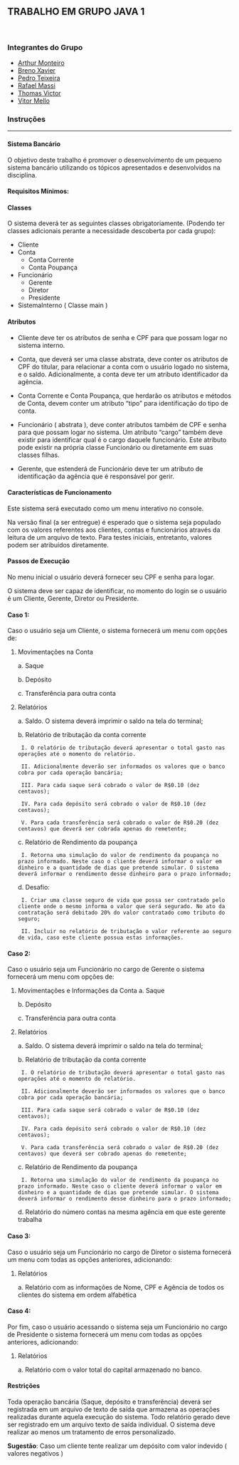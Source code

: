 ## TRABALHO EM GRUPO JAVA 1
<br>

### Integrantes do Grupo

- <a href="https://github.com/0ArS0"> Arthur Monteiro</a>
- <a href="https://github.com/DevBrenoXavier"> Breno Xavier</a>
- <a href="https://github.com/PedroTeixeira13"> Pedro Teixeira</a>
- <a href="https://github.com/Rafamassi"> Rafael Massi</a>
- <a href="https://github.com/Thomasten22"> Thomas Victor</a>
- <a href="https://github.com/VitorMelloEsp"> Vitor Mello</a>

### Instruções 
<hr>

#### Sistema Bancário

O objetivo deste trabalho é promover o desenvolvimento de um pequeno sistema bancário utilizando os tópicos
apresentados e desenvolvidos na disciplina.

#### Requisitos Mínimos:

#### Classes

O sistema deverá ter as seguintes classes obrigatoriamente. (Podendo ter classes adicionais perante a necessidade
descoberta por cada grupo):
- Cliente
- Conta
    - Conta Corrente
    - Conta Poupança
- Funcionário
    - Gerente
    - Diretor
    - Presidente
- SistemaInterno ( Classe main )

#### Atributos

- Cliente deve ter os atributos de senha e CPF para que possam logar no sistema interno.

- Conta, que deverá ser uma classe abstrata, deve conter os atributos de CPF do titular, para relacionar a conta
com o usuário logado no sistema, e o saldo. Adicionalmente, a conta deve ter um atributo identificador da
agência.
- Conta Corrente e Conta Poupança, que herdarão os atributos e métodos de Conta, devem conter um atributo
“tipo” para identificação do tipo de conta.
- Funcionário ( abstrata ), deve conter atributos também de CPF e senha para que possam logar no sistema.
Um atributo “cargo” também deve existir para identificar qual é o cargo daquele funcionário. Este atributo
pode existir na própria classe Funcionário ou diretamente em suas classes filhas.
- Gerente, que estenderá de Funcionário deve ter um atributo de identificação da agência que é responsável
por gerir.

#### Características de Funcionamento

Este sistema será executado como um menu interativo no console.

Na versão final (a ser entregue) é esperado que o sistema seja populado com os valores referentes aos clientes,
contas e funcionários através da leitura de um arquivo de texto. Para testes iniciais, entretanto, valores podem ser
atribuídos diretamente.

#### Passos de Execução

No menu inicial o usuário deverá fornecer seu CPF e senha para logar.

O sistema deve ser capaz de identificar, no momento do login se o usuário é um Cliente, Gerente, Diretor ou
Presidente.

#### Caso 1:

Caso o usuário seja um Cliente, o sistema fornecerá um menu com opções de:
1. Movimentações na Conta

    a. Saque

    b. Depósito

    c. Transferência para outra conta
    
2. Relatórios

    a. Saldo. O sistema deverá imprimir o saldo na tela do terminal;

    b. Relatório de tributação da conta corrente

        I. O relatório de tributação deverá apresentar o total gasto nas operações até o momento do relatório.

        II. Adicionalmente deverão ser informados os valores que o banco cobra por cada operação bancária;

        III. Para cada saque será cobrado o valor de R$0.10 (dez centavos);

        IV. Para cada depósito será cobrado o valor de R$0.10 (dez centavos);

        V. Para cada transferência será cobrado o valor de R$0.20 (dez centavos) que deverá ser cobrada apenas do remetente;

    c. Relatório de Rendimento da poupança

        I. Retorna uma simulação do valor de rendimento da poupança no prazo informado. Neste caso o cliente deverá informar o valor em dinheiro e a quantidade de dias que pretende simular. O sistema deverá informar o rendimento desse dinheiro para o prazo informado;

    d. Desafio:

        I. Criar uma classe seguro de vida que possa ser contratado pelo cliente onde o mesmo informa o valor que será segurado. No ato da contratação será debitado 20% do valor contratado como tributo do seguro;

        II. Incluir no relatório de tributação o valor referente ao seguro de vida, caso este cliente possua estas informações.

#### Caso 2:

Caso o usuário seja um Funcionário no cargo de Gerente o sistema fornecerá um menu com opções de:

1. Movimentações e Informações da Conta
    a. Saque

    b. Depósito

    c. Transferência para outra conta

2. Relatórios

    a. Saldo. O sistema deverá imprimir o saldo na tela do terminal;

    b. Relatório de tributação da conta corrente

        I. O relatório de tributação deverá apresentar o total gasto nas operações até o momento do relatório.

        II. Adicionalmente deverão ser informados os valores que o banco cobra por cada operação bancária; 

        III. Para cada saque será cobrado o valor de R$0.10 (dez centavos);

        IV. Para cada depósito será cobrado o valor de R$0.10 (dez centavos);

        V. Para cada transferência será cobrado o valor de R$0.20 (dez centavos) que deverá ser cobrado apenas do remetente;

    c. Relatório de Rendimento da poupança

        I. Retorna uma simulação do valor de rendimento da poupança no prazo informado. Neste caso o cliente deverá informar o valor em dinheiro e a quantidade de dias que pretende simular. O sistema deverá informar o rendimento desse dinheiro para o prazo informado;

    d. Relatório do número contas na mesma agência em que este gerente trabalha

#### Caso 3:

Caso o usuário seja um Funcionário no cargo de Diretor o sistema fornecerá um menu com todas as opções
anteriores, adicionando:

1. Relatórios

    a. Relatório com as informações de Nome, CPF e Agência de todos os clientes do sistema em ordem alfabética

#### Caso 4:
Por fim, caso o usuário acessando o sistema seja um Funcionário no cargo de Presidente o sistema fornecerá um
menu com todas as opções anteriores, adicionando:

1. Relatórios

    a. Relatório com o valor total do capital armazenado no banco.

#### Restrições
Toda operação bancária (Saque, depósito e transferência) deverá ser registrada em um arquivo de texto de saída que
armazena as operações realizadas durante aquela execução do sistema.
Todo relatório gerado deve ser registrado em um arquivo texto de saída individual.
O sistema deve realizar ao menos um tratamento de erros personalizado.

**Sugestão**: Caso um cliente tente realizar um depósito com valor indevido ( valores negativos )